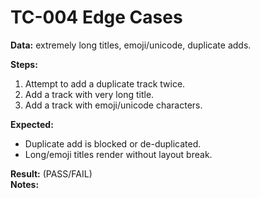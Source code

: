 
# TC-004 Edge Cases
**Data:** extremely long titles, emoji/unicode, duplicate adds.

**Steps:**
1) Attempt to add a duplicate track twice.
2) Add a track with very long title.
3) Add a track with emoji/unicode characters.

**Expected:** 
- Duplicate add is blocked or de-duplicated.
- Long/emoji titles render without layout break.

**Result:** (PASS/FAIL)  
**Notes:**
